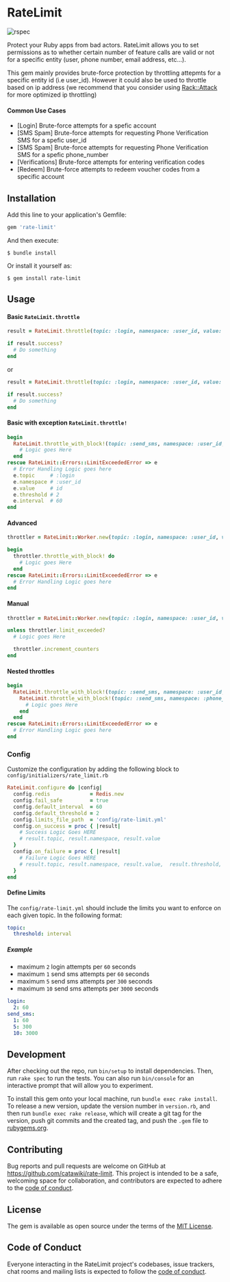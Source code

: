 # RateLimit
![rspec](https://github.com/catawiki/rate-limit/actions/workflows/main.yml/badge.svg) 

Protect your Ruby apps from bad actors. RateLimit allows you to set permissions as to whether certain number of feature calls are valid or not for a specific entity (user, phone number, email address, etc...). 

This gem mainly provides brute-force protection by throttling attepmts for a specific entity id (i.e user_id). However it could also be used to throttle based on ip address (we recommend that you consider using [Rack::Attack](https://github.com/rack/rack-attack) for more optimized ip throttling)

#### Common Use Cases
* [Login] Brute-force attempts for a spefic account
* [SMS Spam] Brute-force attempts for requesting Phone Verification SMS for a spefic user_id
* [SMS Spam] Brute-force attempts for requesting  Phone Verification SMS for a spefic phone_number
* [Verifications] Brute-force attempts for entering verification codes
* [Redeem] Brute-force attempts to redeem voucher codes from a specific account

## Installation

Add this line to your application's Gemfile:

```ruby
gem 'rate-limit'
```

And then execute:

    $ bundle install

Or install it yourself as:

    $ gem install rate-limit

## Usage

#### Basic `RateLimit.throttle`

```ruby
result = RateLimit.throttle(topic: :login, namespace: :user_id, value: id)

if result.success?
  # Do something
end
```
or

```ruby
result = RateLimit.throttle(topic: :login, namespace: :user_id, value: id)

if result.success?
  # Do something
end
```

#### Basic with exception `RateLimit.throttle!`

```ruby
begin
  RateLimit.throttle_with_block!(topic: :send_sms, namespace: :user_id, value: id) do
    # Logic goes Here
  end
rescue RateLimit::Errors::LimitExceededError => e
  # Error Handling Logic goes here
  e.topic     # :login
  e.namespace # :user_id
  e.value     # id
  e.threshold # 2
  e.interval  # 60
end
```

#### Advanced

```ruby
throttler = RateLimit::Worker.new(topic: :login, namespace: :user_id, value: id)

begin
  throttler.throttle_with_block! do
    # Logic goes Here
  end
rescue RateLimit::Errors::LimitExceededError => e
  # Error Handling Logic goes here
end
```

#### Manual

```ruby
throttler = RateLimit::Worker.new(topic: :login, namespace: :user_id, value: id)

unless throttler.limit_exceeded?
  # Logic goes Here

  throttler.increment_counters
end
```

#### Nested throttles

```ruby
begin
  RateLimit.throttle_with_block!(topic: :send_sms, namespace: :user_id, value: id) do
    RateLimit.throttle_with_block!(topic: :send_sms, namespace: :phone_number, value: number) do
      # Logic goes Here
    end
  end
rescue RateLimit::Errors::LimitExceededError => e
  # Error Handling Logic goes here
end
```

### Config

Customize the configuration by adding the following block to `config/initializers/rate_limit.rb`

```ruby
RateLimit.configure do |config|
  config.redis             = Redis.new
  config.fail_safe         = true
  config.default_interval  = 60
  config.default_threshold = 2
  config.limits_file_path  = 'config/rate-limit.yml'
  config.on_success = proc { |result|
    # Success Logic Goes HERE
    # result.topic, result.namespace, result.value
  }
  config.on_failure = proc { |result|
    # Failure Logic Goes HERE
    # result.topic, result.namespace, result.value,  result.threshold,  result.interval
  }
end
```

#### Define Limits

The `config/rate-limit.yml` should include the limits you want to enforce on each given topic. In the following format:

```yaml
topic:
  threshold: interval
```

##### Example

* maximum `2` login attempts per `60` seconds
* maximum `1` send sms attempts per `60` seconds
* maximum `5` send sms attempts per `300` seconds
* maximum `10` send sms attempts per `3000` seconds

```yaml
login:
  2: 60
send_sms:
  1: 60
  5: 300
  10: 3000
```

## Development

After checking out the repo, run `bin/setup` to install dependencies. Then, run `rake spec` to run the tests. You can also run `bin/console` for an interactive prompt that will allow you to experiment.

To install this gem onto your local machine, run `bundle exec rake install`. To release a new version, update the version number in `version.rb`, and then run `bundle exec rake release`, which will create a git tag for the version, push git commits and the created tag, and push the `.gem` file to [rubygems.org](https://rubygems.org).

## Contributing

Bug reports and pull requests are welcome on GitHub at https://github.com/catawiki/rate-limit. This project is intended to be a safe, welcoming space for collaboration, and contributors are expected to adhere to the [code of conduct](https://github.com/catawiki/rate-limit/blob/master/CODE_OF_CONDUCT.md).

## License

The gem is available as open source under the terms of the [MIT License](https://opensource.org/licenses/MIT).

## Code of Conduct

Everyone interacting in the RateLimit project's codebases, issue trackers, chat rooms and mailing lists is expected to follow the [code of conduct](https://github.com/catawiki/rate-limit/blob/master/CODE_OF_CONDUCT.md).
